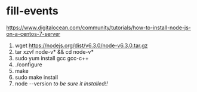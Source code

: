 # fill-events

https://www.digitalocean.com/community/tutorials/how-to-install-node-js-on-a-centos-7-server

1. wget https://nodejs.org/dist/v6.3.0/node-v6.3.0.tar.gz
2. tar xzvf node-v* && cd node-v*
3. sudo yum install gcc gcc-c++
4. ./configure
5. make
6. sudo make install
7. node --version *to be sure it installed!!*
